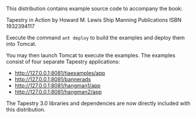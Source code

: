 This distribution contains example source code to accompany the book:

  Tapestry in Action
  by Howard M. Lewis Ship
  Manning Publications
  ISBN 1932394117
  
Execute the command `ant deploy` to build the examples and deploy them into Tomcat. 

You may then launch Tomcat to execute the examples. The examples consist of four separate Tapestry applications:

* http://127.0.0.1:8081/tiaexamples/app
* http://127.0.0.1:8081/bannerads
* http://127.0.0.1:8081/hangman1/app
* http://127.0.0.1:8081/hangman2/app


The Tapestry 3.0 libraries and dependencies are now directly included with this distribution.
